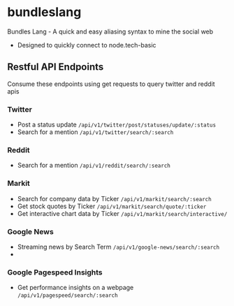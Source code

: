 # bundleslang
Bundles Lang - A quick and easy aliasing syntax to mine the social web
 - Designed to quickly connect to node.tech-basic
 
## Restful API Endpoints
Consume these endpoints using get requests to query twitter and reddit apis

### Twitter
 - Post a status update ```/api/v1/twitter/post/statuses/update/:status```
 - Search for a mention ```/api/v1/twitter/search/:search```
 
### Reddit
 - Search for a mention ```/api/v1/reddit/search/:search```
 
### Markit
 - Search for company data by Ticker ```/api/v1/markit/search/:search```
 - Get stock quotes by Ticker ```/api/v1/markit/search/quote/:ticker```
 - Get interactive chart data by Ticker ```/api/v1/markit/search/interactive/```

### Google News
 - Streaming news by Search Term ```/api/v1/google-news/search/:search```
 - 
### Google Pagespeed Insights
 - Get performance insights on a webpage ```/api/v1/pagespeed/search/:search```


